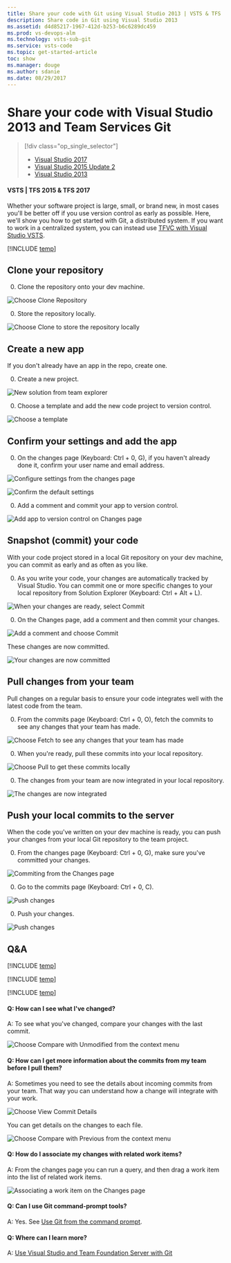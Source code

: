```yaml
---
title: Share your code with Git using Visual Studio 2013 | VSTS & TFS
description: Share code in Git using Visual Studio 2013
ms.assetid: d4d85217-1967-412d-b253-b6c6289dc459
ms.prod: vs-devops-alm
ms.technology: vsts-sub-git 
ms.service: vsts-code
ms.topic: get-started-article
toc: show
ms.manager: douge
ms.author: sdanie
ms.date: 08/29/2017
---
```


# Share your code with Visual Studio 2013 and Team Services Git

> [!div class="op_single_selector"]
> - [Visual Studio 2017](share-your-code-in-git-vs-2017.md)
> - [Visual Studio 2015 Update 2](share-your-code-in-git-vs.md)
> - [Visual Studio 2013](share-your-code-in-git-vs-2013.md)   

#### VSTS | TFS 2015 & TFS 2017  

Whether your software project is large, small, or brand new, 
in most cases you'll be better off if you use version control 
as early as possible. Here, we'll show you how to get started with 
Git, a distributed system. If you want to work in a centralized system, 
you can instead use [TFVC with Visual Studio VSTS](../tfvc/share-your-code-in-tfvc-vs.md).

[!INCLUDE [temp](_shared/open-team-project-in-vs.md)]

## Clone your repository

0. Clone the repository onto your dev machine.

 ![Choose Clone Repository](_img/share-your-code-in-git-vs/IC684063.png)

0. Store the repository locally.

 ![Choose Clone to store the repository locally](_img/share-your-code-in-git-vs/IC682931.png)

## Create a new app
If you don't already have an app in the repo, create one.

0. Create a new project.

 ![New solution from team explorer](_img/share-your-code-in-git-vs/team-explorer-git-new-solution.png)

0. Choose a template and add the new code project to version control.

 ![Choose a template](_img/create-your-app-vs/IC687148.png)

## Confirm your settings and add the app

0. On the changes page (Keyboard: Ctrl + 0, G), if you haven't already done it,
confirm your user name and email address.

 ![Configure settings from the changes page](_img/share-your-code-in-git-vs/confirm-git-settings-from-changes-page.png)

 ![Confirm the default settings](_img/share-your-code-in-git-vs/git-initial-settings-with-default-values.png)

0. Add a comment and commit your app to version control.

 ![Add app to version control on Changes page](_img/share-your-code-in-git-vs/team-explorer-git-changes-add-app.png)


## Snapshot (commit) your code

With your code project stored in a local Git repository on your dev machine, 
you can commit as early and as often as you like.

0. As you write your code, your changes are automatically tracked by Visual Studio. 
You can commit one or more specific changes to your local repository from Solution Explorer
(Keyboard: Ctrl + Alt + L).

 ![When your changes are ready, select Commit](_img/share-your-code-in-git-vs/IC683030.png)

0. On the Changes page, add a comment and then commit your changes.

 ![Add a comment and choose Commit](_img/share-your-code-in-git-vs/IC683031.png)

 These changes are now committed.

 ![Your changes are now committed](_img/share-your-code-in-git-vs/IC683032.png)

## Pull changes from your team

Pull changes on a regular basis to ensure your code integrates well with the latest code from the team.

0. From the commits page (Keyboard: Ctrl + 0, O), fetch the commits to see any changes that your team has made.

 ![Choose Fetch to see any changes that your team has made](_img/share-your-code-in-git-vs/IC682939.png)

0. When you're ready, pull these commits into your local repository.

 ![Choose Pull to get these commits locally](_img/share-your-code-in-git-vs/IC682942.png)

0. The changes from your team are now integrated in your local repository.

 ![The changes are now integrated](_img/share-your-code-in-git-vs/IC682943.png)

## Push your local commits to the server

When the code you've written on your dev machine is ready, you can push your changes from your local Git repository to the team project.

0. From the changes page (Keyboard: Ctrl + 0, G), make sure you've committed your changes.

 ![Commiting from the Changes page](_img/share-your-code-in-git-vs/IC682975.png)

0. Go to the commits page (Keyboard: Ctrl + 0, C).

 ![Push changes](_img/share-your-code-in-git-vs/IC682976.png)

0. Push your changes.

 ![Push changes](_img/share-your-code-in-git-vs/IC682977.png)


## Q&A

<!-- BEGINSECTION class="md-qanda" -->

[!INCLUDE [temp](_shared/open-team-project-in-vs-qa.md)]

[!INCLUDE [temp](_shared/qa-vs-launch-fail.md)]

[!INCLUDE [temp](_shared/qa-vs-legacy-connect.md)]


#### Q: How can I see what I've changed?

A: To see what you've changed, compare your changes with the last commit.

 ![Choose Compare with Unmodified from the context menu](_img/share-your-code-in-git-vs/IC685270.png)

#### Q: How can I get more information about the commits from my team before I pull them?

A: Sometimes you need to see the details about incoming commits from your team. That way you can understand how a change will integrate with your work.

 ![Choose View Commit Details](_img/share-your-code-in-git-vs/IC682940.png)

 You can get details on the changes to each file.

 ![Choose Compare with Previous from the context menu](_img/share-your-code-in-git-vs/IC685291.png)

#### Q: How do I associate my changes with related work items?

A: From the changes page you can run a query, and then drag a work item into the list of related work items.

 ![Associating a work item on the Changes page](_img/share-your-code-in-git-vs/IC685315.png)

#### Q: Can I use Git command-prompt tools?

A: Yes. See [Use Git from the command prompt](command-prompt.md).

#### Q: Where can I learn more?

A: [Use Visual Studio and Team Foundation Server with Git](overview.md)

<!-- ENDSECTION --> 